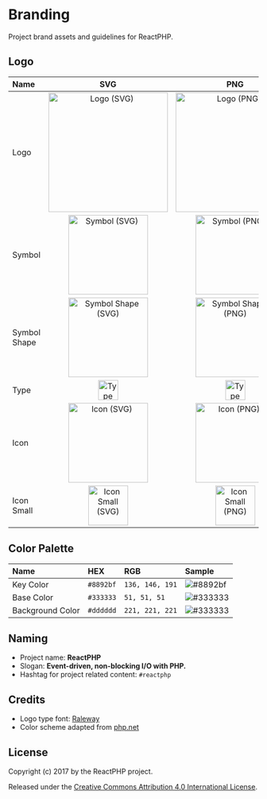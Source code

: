 Branding
========

Project brand assets and guidelines for ReactPHP.

Logo
----

| Name         | SVG                                                                                                                                                             | PNG                                                                                                                                                             |
|:-------------|:---------------------------------------------------------------------------------------------------------------------------------------------------------------:|:---------------------------------------------------------------------------------------------------------------------------------------------------------------:|
| Logo         | <a href="reactphp-logo.svg"><img src="https://rawgit.com/reactphp/branding/master/reactphp-logo.svg" alt="Logo (SVG)" height="240"></a>                         | <a href="reactphp-logo.png"><img src="https://rawgit.com/reactphp/branding/master/reactphp-logo.png" alt="Logo (PNG)" height="240"></a>                         |
| Symbol       | <a href="reactphp-symbol.svg"><img src="https://rawgit.com/reactphp/branding/master/reactphp-symbol.svg" alt="Symbol (SVG)" height="160"></a>                   | <a href="reactphp-symbol.png"><img src="https://rawgit.com/reactphp/branding/master/reactphp-symbol.png" alt="Symbol (PNG)" height="160"></a>                   |
| Symbol Shape | <a href="reactphp-symbol-shape.svg"><img src="https://rawgit.com/reactphp/branding/master/reactphp-symbol-shape.svg" alt="Symbol Shape (SVG)" height="160"></a> | <a href="reactphp-symbol-shape.png"><img src="https://rawgit.com/reactphp/branding/master/reactphp-symbol-shape.png" alt="Symbol Shape (PNG)" height="160"></a> |
| Type         | <a href="reactphp-type.svg"><img src="https://rawgit.com/reactphp/branding/master/reactphp-type.svg" alt="Type (SVG)" height="40"></a>                          | <a href="reactphp-type.png"><img src="https://rawgit.com/reactphp/branding/master/reactphp-type.png" alt="Type (PNG)" height="40"></a>                          |
| Icon         | <a href="reactphp-icon.svg"><img src="https://rawgit.com/reactphp/branding/master/reactphp-icon.svg" alt="Icon (SVG)" height="160"></a>                         | <a href="reactphp-icon.png"><img src="https://rawgit.com/reactphp/branding/master/reactphp-icon.png" alt="Icon (PNG)" height="160"></a>                         |
| Icon Small   | <a href="reactphp-icon-small.svg"><img src="https://rawgit.com/reactphp/branding/master/reactphp-icon-small.svg" alt="Icon Small (SVG)" height="80"></a>        | <a href="reactphp-icon-small.png"><img src="https://rawgit.com/reactphp/branding/master/reactphp-icon-small.png" alt="Icon Small (PNG)" height="80"></a>        |

Color Palette
-------------

| Name             | HEX       | RGB             | Sample                                               |
|:-----------------|:----------|:----------------|:-----------------------------------------------------|
| Key Color        | `#8892bf` | `136, 146, 191` | ![#8892bf](http://placehold.it/300x30/8892bf/8892bf) |
| Base Color       | `#333333` | `51, 51, 51`    | ![#333333](http://placehold.it/300x30/333333/333333) |
| Background Color | `#dddddd` | `221, 221, 221` | ![#333333](http://placehold.it/300x30/dddddd/dddddd) |

Naming
------

* Project name: **ReactPHP**
* Slogan: **Event-driven, non-blocking I/O with PHP.**
* Hashtag for project related content: `#reactphp`

Credits
-------

* Logo type font: [Raleway](https://github.com/impallari/Raleway/)
* Color scheme adapted from [php.net](https://php.net)

License
-------

Copyright (c) 2017 by the ReactPHP project.

Released under the [Creative Commons Attribution 4.0 International License](http://creativecommons.org/licenses/by/4.0/).
